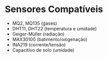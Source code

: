 # Sensores Compatíveis

- MQ2, MQ135 (gases)
- DHT11, DHT22 (temperatura e umidade)
- Geiger-Müller (radiação)
- MAX30100 (batimento/oxigenação)
- INA219 (corrente/tensão)
- Capacitivo de solo (umidade)